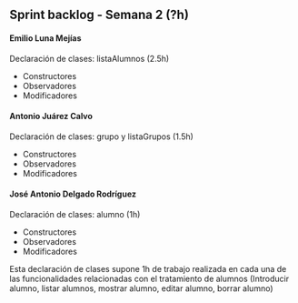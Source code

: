 ## Sprint backlog - Semana 2 (?h)

#### Emilio Luna Mejías

Declaración de clases: listaAlumnos (2.5h)

* Constructores
* Observadores
* Modificadores

#### Antonio Juárez Calvo

Declaración de clases: grupo y listaGrupos (1.5h)

* Constructores
* Observadores
* Modificadores

#### José Antonio Delgado Rodríguez

Declaración de clases: alumno (1h)

* Constructores
* Observadores
* Modificadores

Esta declaración de clases supone 1h de trabajo realizada en cada una de las funcionalidades relacionadas con el tratamiento de alumnos (Introducir alumno, listar alumnos, mostrar alumno, editar alumno, borrar alumno)

